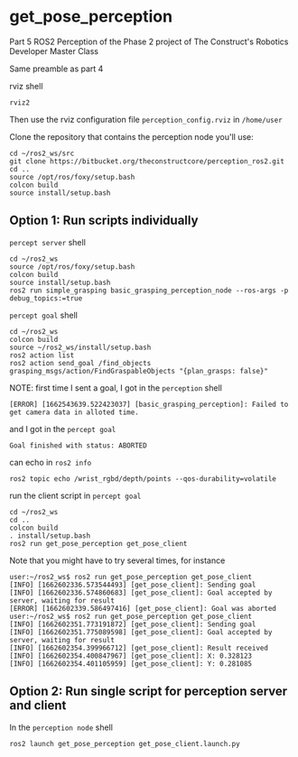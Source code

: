 # get_pose_perception
Part 5 ROS2 Perception of the Phase 2 project of The Construct's Robotics Developer Master Class

Same preamble as part 4

rviz shell
```
rviz2
```
Then use the rviz configuration file `perception_config.rviz` in `/home/user`

Clone the repository that contains the perception node you'll use:

```
cd ~/ros2_ws/src
git clone https://bitbucket.org/theconstructcore/perception_ros2.git
cd ..
source /opt/ros/foxy/setup.bash
colcon build
source install/setup.bash
```

## Option 1: Run scripts individually
`percept server` shell
```
cd ~/ros2_ws
source /opt/ros/foxy/setup.bash
colcon build
source install/setup.bash
ros2 run simple_grasping basic_grasping_perception_node --ros-args -p debug_topics:=true
```
`percept goal` shell
```
cd ~/ros2_ws
colcon build
source ~/ros2_ws/install/setup.bash
ros2 action list
ros2 action send_goal /find_objects grasping_msgs/action/FindGraspableObjects "{plan_grasps: false}"
```
NOTE: first time I sent a goal, I got in the `perception` shell
```
[ERROR] [1662543639.522423037] [basic_grasping_perception]: Failed to get camera data in alloted time.
```
and I got in the `percept goal` 
```
Goal finished with status: ABORTED
```
can echo in `ros2 info`
```
ros2 topic echo /wrist_rgbd/depth/points --qos-durability=volatile
```
run the client script in `percept goal`
```
cd ~/ros2_ws
cd ..
colcon build
. install/setup.bash
ros2 run get_pose_perception get_pose_client
```
Note that you might have to try several times, for instance
```
user:~/ros2_ws$ ros2 run get_pose_perception get_pose_client
[INFO] [1662602336.573544493] [get_pose_client]: Sending goal
[INFO] [1662602336.574860683] [get_pose_client]: Goal accepted by server, waiting for result
[ERROR] [1662602339.586497416] [get_pose_client]: Goal was aborted
user:~/ros2_ws$ ros2 run get_pose_perception get_pose_client
[INFO] [1662602351.773191872] [get_pose_client]: Sending goal
[INFO] [1662602351.775089598] [get_pose_client]: Goal accepted by server, waiting for result
[INFO] [1662602354.399966712] [get_pose_client]: Result received
[INFO] [1662602354.400847967] [get_pose_client]: X: 0.328123
[INFO] [1662602354.401105959] [get_pose_client]: Y: 0.281085
```

## Option 2: Run single script for perception server and client
In the `perception node` shell
```
ros2 launch get_pose_perception get_pose_client.launch.py
```
